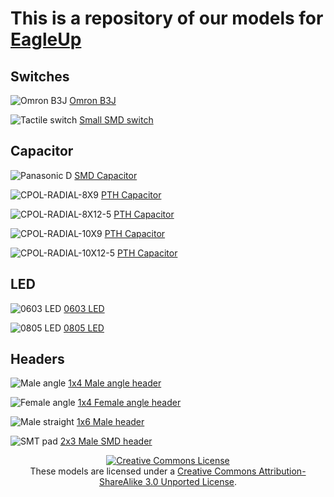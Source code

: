 This is a repository of our models for [EagleUp](http://eagleup.wordpress.com/)
==============================================


Switches
--------

![Omron B3J](/akafugu/eagleup_models/raw/master/switches/B3J.png)
[Omron B3J](/akafugu/eagleup_models/raw/master/switches/B3J.skp)

![Tactile switch](/akafugu/eagleup_models/raw/master/switches/TACTILE_SWITCH_SMD.png)
[Small SMD switch](/akafugu/eagleup_models/raw/master/switches/TACTILE_SWITCH_SMD.skp)

Capacitor
---------

![Panasonic D](/akafugu/eagleup_models/raw/master/passive/capacitors/SMD/PANASONIC_D.png)
[SMD Capacitor](/akafugu/eagleup_models/raw/master/passive/capacitors/SMD/PANASONIC_D.skp)

![CPOL-RADIAL-8X9](/akafugu/eagleup_models/raw/master/passive/capacitors/PTH/CPOL-RADIAL-8X9.png)
[PTH Capacitor](/akafugu/eagleup_models/raw/master/passive/capacitors/PTH/CPOL-RADIAL-8X9.skp)

![CPOL-RADIAL-8X12-5](/akafugu/eagleup_models/raw/master/passive/capacitors/PTH/CPOL-RADIAL-8X12-5.png)
[PTH Capacitor](/akafugu/eagleup_models/raw/master/passive/capacitors/PTH/CPOL-RADIAL-8X12-5.skp)

![CPOL-RADIAL-10X9](/akafugu/eagleup_models/raw/master/passive/capacitors/PTH/CPOL-RADIAL-10X9.png)
[PTH Capacitor](/akafugu/eagleup_models/raw/master/passive/capacitors/PTH/CPOL-RADIAL-10X9.skp)

![CPOL-RADIAL-10X12-5](/akafugu/eagleup_models/raw/master/passive/capacitors/PTH/CPOL-RADIAL-10X12-5.png)
[PTH Capacitor](/akafugu/eagleup_models/raw/master/passive/capacitors/PTH/CPOL-RADIAL-10X12-5.skp)


LED
---

![0603 LED](/akafugu/eagleup_models/raw/master/LED/SMD/LED-0603.jpg)
[0603 LED](/akafugu/eagleup_models/raw/master/LED/SMD/LED-0603.skp)

![0805 LED](/akafugu/eagleup_models/raw/master/LED/SMD/LED-0805.jpg)
[0805 LED](/akafugu/eagleup_models/raw/master/LED/SMD/LED-0805.skp)

Headers
-------

![Male angle](/akafugu/eagleup_models/raw/master/headers/1X04-ANGLE.png)
[1x4 Male angle header](/akafugu/eagleup_models/raw/master/headers/1X04-ANGLE.skp)

![Female angle](/akafugu/eagleup_models/raw/master/headers/1X04-ANGLE-FEMALE.png)
[1x4 Female angle header](/akafugu/eagleup_models/raw/master/headers/1X04-ANGLE-FEMALE.skp)

![Male straight](/akafugu/eagleup_models/raw/master/headers/1X06-UNPOLARIZED.jpg)
[1x6 Male header](/akafugu/eagleup_models/raw/master/headers/1X06-UNPOLARIZED.skp)

![SMT pad](/akafugu/eagleup_models/raw/master/headers/2X03-SMT-WIDEPADS.jpg)
[2x3 Male SMD header](/akafugu/eagleup_models/raw/master/headers/2X03-SMT-WIDEPADS.skp)

<center>
<a rel="license" href="http://creativecommons.org/licenses/by-sa/3.0/"><img alt="Creative Commons License" style="border-width:0" src="http://i.creativecommons.org/l/by-sa/3.0/88x31.png" /></a><br />These models are licensed under a <a rel="license" href="http://creativecommons.org/licenses/by-sa/3.0/">Creative Commons Attribution-ShareAlike 3.0 Unported License</a>.
</center>

